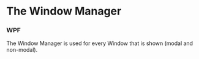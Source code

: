 # The Window Manager

### WPF

The Window Manager is used for every Window that is shown (modal and non-modal).
